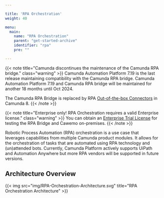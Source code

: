 ```yaml
---

title: 'RPA Orchestration'
weight: 40

menu:
  main:
    name: "RPA Orchestration"
    parent: "get-started-archive"
    identifier: "rpa"
    pre: ""

---
```

{{< note title="Camunda discontinues the maintenance of the Camunda RPA bridge." class="warning" >}}
Camunda Automation Platform 7.19 is the last release maintaining compatibility with the Camunda RPA bridge. Camunda Automation Platform 7.19 and Camunda RPA bridge will be maintained for another 18 months until Oct 2024.

The Camunda RPA Bridge is replaced by RPA [Out-of-the-box Connectors](https://docs.camunda.io/docs/components/connectors/out-of-the-box-connectors/available-connectors-overview/) in Camunda 8.
{{< /note >}}

{{< note title="Enterprise only! RPA Orchestration requires a valid Enterprise license." class="warning" >}}
You can obtain an [Enterprise Trial License](https://camunda.com/download/enterprise/) for testing the RPA Bridge and Cawemo on-premises.
{{< /note >}}

Robotic Process Automation (RPA) orchestration is a use case that leverages capabilities from multiple Camunda product modules. It allows for the orchestration of tasks that are automated using RPA technology and (un)attended bots. Currently, Camunda Platform actively supports UiPath and Automation Anywhere but more RPA vendors will be supported in future versions.

## Architecture Overview

{{< img src="img/RPA-Orchestration-Architecture.svg" title="RPA Orchestration Architecture" >}}
